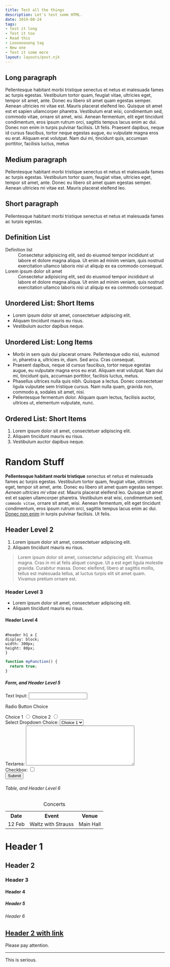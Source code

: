 ```yaml
---
title: Test all the things
description: Let's test some HTML.
date: 2019-08-24
tags:
- test it long
- Test it too
- Read this
- Loooooooong tag
- New one
- Test it some more
layout: layouts/post.njk
---
```


<h2>Long paragraph</h2>

<p>Pellentesque habitant morbi tristique senectus et netus et malesuada fames ac turpis egestas. Vestibulum tortor quam, feugiat vitae, ultricies eget, tempor sit amet, ante. Donec eu libero sit amet quam egestas semper. Aenean ultricies mi vitae est. Mauris placerat eleifend leo. Quisque sit amet est et sapien ullamcorper pharetra. Vestibulum erat wisi, condimentum sed, commodo vitae, ornare sit amet, wisi. Aenean fermentum, elit eget tincidunt condimentum, eros ipsum rutrum orci, sagittis tempus lacus enim ac dui. Donec non enim in turpis pulvinar facilisis. Ut felis. Praesent dapibus, neque id cursus faucibus, tortor neque egestas augue, eu vulputate magna eros eu erat. Aliquam erat volutpat. Nam dui mi, tincidunt quis, accumsan porttitor, facilisis luctus, metus</p>

<h2>Medium paragraph</h2>

<p>Pellentesque habitant morbi tristique senectus et netus et malesuada fames ac turpis egestas. Vestibulum tortor quam, feugiat vitae, ultricies eget, tempor sit amet, ante. Donec eu libero sit amet quam egestas semper. Aenean ultricies mi vitae est. Mauris placerat eleifend leo.</p>

<h2>Short paragraph</h2>

<p>Pellentesque habitant morbi tristique senectus et netus et malesuada fames ac turpis egestas.</p>

<h2>Definition List</h2>

<dl>
  <dt>Definition list</dt>
  <dd>Consectetur adipisicing elit, sed do eiusmod tempor incididunt ut labore et dolore magna
aliqua. Ut enim ad minim veniam, quis nostrud exercitation ullamco laboris nisi ut aliquip ex ea
commodo consequat.</dd>
  <dt>Lorem ipsum dolor sit amet</dt>
  <dd>Consectetur adipisicing elit, sed do eiusmod tempor incididunt ut labore et dolore magna
aliqua. Ut enim ad minim veniam, quis nostrud exercitation ullamco laboris nisi ut aliquip ex ea
commodo consequat.</dd>
</dl>

<h2>Unordered List: Short Items</h2>

<ul>
  <li>Lorem ipsum dolor sit amet, consectetuer adipiscing elit.</li>
  <li>Aliquam tincidunt mauris eu risus.</li>
  <li>Vestibulum auctor dapibus neque.</li>
</ul>

<h2>Unordered List: Long Items</h2>

<ul>
  <li>Morbi in sem quis dui placerat ornare. Pellentesque odio nisi, euismod in, pharetra a, ultricies in, diam. Sed arcu. Cras consequat.</li>
  <li>Praesent dapibus, neque id cursus faucibus, tortor neque egestas augue, eu vulputate magna eros eu erat. Aliquam erat volutpat. Nam dui mi, tincidunt quis, accumsan porttitor, facilisis luctus, metus.</li>
  <li>Phasellus ultrices nulla quis nibh. Quisque a lectus. Donec consectetuer ligula vulputate sem tristique cursus. Nam nulla quam, gravida non, commodo a, sodales sit amet, nisi.</li>
  <li>Pellentesque fermentum dolor. Aliquam quam lectus, facilisis auctor, ultrices ut, elementum vulputate, nunc.</li>
</ul>

<h2>Ordered List: Short Items</h2>

<ol>
  <li>Lorem ipsum dolor sit amet, consectetuer adipiscing elit.</li>
  <li>Aliquam tincidunt mauris eu risus.</li>
  <li>Vestibulum auctor dapibus neque.</li>
</ol>

<h1>Random Stuff</h1>

<p><strong>Pellentesque habitant morbi tristique</strong> senectus et netus et malesuada fames ac turpis egestas. Vestibulum tortor quam, feugiat vitae, ultricies eget, tempor sit amet, ante. Donec eu libero sit amet quam egestas semper. <em>Aenean ultricies mi vitae est.</em> Mauris placerat eleifend leo. Quisque sit amet est et sapien ullamcorper pharetra. Vestibulum erat wisi, condimentum sed, <code>commodo vitae</code>, ornare sit amet, wisi. Aenean fermentum, elit eget tincidunt condimentum, eros ipsum rutrum orci, sagittis tempus lacus enim ac dui. <a href="#">Donec non enim</a> in turpis pulvinar facilisis. Ut felis.</p>

<h2>Header Level 2</h2>

<ol>
  <li>Lorem ipsum dolor sit amet, consectetuer adipiscing elit.</li>
  <li>Aliquam tincidunt mauris eu risus.</li>
</ol>

<blockquote><p>Lorem ipsum dolor sit amet, consectetur adipiscing elit. Vivamus magna. Cras in mi at felis aliquet congue. Ut a est eget ligula molestie gravida. Curabitur massa. Donec eleifend, libero at sagittis mollis, tellus est malesuada tellus, at luctus turpis elit sit amet quam. Vivamus pretium ornare est.</p></blockquote>

<h3>Header Level 3</h3>

<ul>
  <li>Lorem ipsum dolor sit amet, consectetuer adipiscing elit.</li>
  <li>Aliquam tincidunt mauris eu risus.</li>
</ul>

<h4>Header Level 4</h4>

<pre><code>
#header h1 a {
display: block;
width: 300px;
height: 80px;
}
</code></pre>

``` js
function myFunction() {
  return true;
}
```

<h5>Form, and Header Level 5</h5>

<form action="#" method="post">
  <div>
    <label for="name">Text Input:</label>
    <input type="text" name="name" id="name" value="" />
  </div>

  <div>
    <p>Radio Button Choice</p>
    <label for="radio-choice-1">Choice 1</label>
    <input type="radio" name="radio-choice-1" id="radio-choice-1" value="choice-1" />
    <label for="radio-choice-2">Choice 2</label>
    <input type="radio" name="radio-choice-2" id="radio-choice-2" value="choice-2" />
  </div>

  <div>
    <label for="select-choice">Select Dropdown Choice:</label>
    <select name="select-choice" id="select-choice">
      <option value="Choice 1">Choice 1</option>
      <option value="Choice 2">Choice 2</option>
      <option value="Choice 3">Choice 3</option>
    </select>
  </div>

  <div>
    <label for="textarea">Textarea:</label>
    <textarea cols="40" rows="8" name="textarea" id="textarea"></textarea>
  </div>

  <div>
    <label for="checkbox">Checkbox:</label>
    <input type="checkbox" name="checkbox" id="checkbox" />
  </div>

  <div>
    <input type="submit" value="Submit" />
  </div>
</form>

<h6>Table, and Header Level 6</h6>

<table>
  <caption>Concerts</caption>
  <tr>
    <th>Date</th>
    <th>Event</th>
    <th>Venue</th>
  </tr>
  <tr>
    <td>12 Feb</td>
    <td>Waltz with Strauss</td>
    <td>Main Hall</td>
  </tr>
</table>

<h1>Header 1</h1>
<h2>Header 2</h2>
<h3>Header 3</h3>
<h4>Header 4</h4>
<h5>Header 5</h5>
<h6>Header 6</h6>

<a href="#"><h2>Header 2 with link</h2></a>

<p class="callout">Please pay attention.</p>

<hr>

<p class="intro">This is serious.</p>
